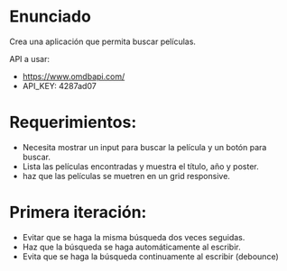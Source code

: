 # Enunciado

Crea una aplicación que permita buscar películas.

API a usar: 
- https://www.omdbapi.com/
- API_KEY: 4287ad07

# Requerimientos:

- Necesita mostrar un input para buscar la película y un botón para buscar.
- Lista las películas encontradas y muestra el título, año y poster.
- haz que las películas se muetren en un grid responsive.

# Primera iteración:
- Evitar que se haga la misma búsqueda dos veces seguidas.
- Haz que la búsqueda se haga automáticamente al escribir.
- Evita que se haga la búsqueda continuamente al escribir (debounce)

